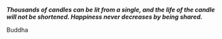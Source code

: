 _**Thousands of candles can be lit from a single, and the life of the candle will not be shortened. Happiness never decreases by being shared.**_

Buddha